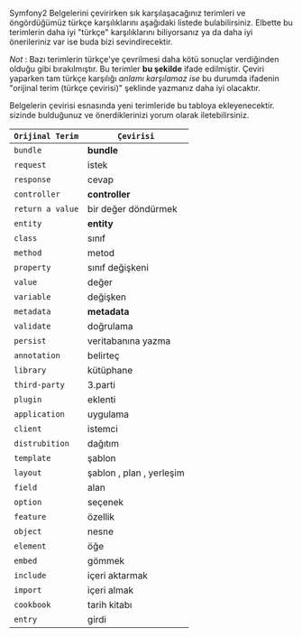 
Symfony2 Belgelerini çevirirken sık karşılaşacağınız terimleri ve
öngördüğümüz türkçe karşılıklarını aşağıdaki listede bulabilirsiniz.
Elbette bu terimlerin daha iyi "türkçe" karşılıklarını biliyorsanız ya da
daha iyi önerileriniz var ise buda bizi sevindirecektir. 

*Not* : Bazı terimlerin türkçe'ye çevrilmesi daha kötü sonuçlar verdiğinden
olduğu gibi bırakılmıştır. Bu terimler **bu şekilde** ifade edilmiştir.
Çeviri yaparken tam türkçe karşılığı *anlamı karşılamaz ise* bu durumda
ifadenin "orijinal terim (türkçe çevirisi)" şeklinde yazmanız daha
iyi olacaktır.

Belgelerin çevirisi esnasında yeni terimleride bu tabloya ekleyenecektir.
sizinde bulduğunuz ve önerdiklerinizi yorum olarak iletebilirsiniz.


``Orijinal Terim``| ``Çevirisi``
----------------- | --------
``bundle``| **bundle** 
``request``| istek 
``response``| cevap
``controller ``| **controller** 
``return a value``| bir değer döndürmek
``entity``| **entity**
``class``| sınıf
``method``| metod
``property``| sınıf değişkeni
``value``| değer
``variable``| değişken
``metadata``| **metadata**
``validate``| doğrulama
``persist `` | veritabanına yazma
``annotation ``| belirteç
``library ``| kütüphane
``third-party ``| 3.parti 
``plugin ``| eklenti
``application ``| uygulama
``client ``| istemci
``distrubition ``| dağıtım
``template``| şablon
``layout ``| şablon , plan , yerleşim
``field ``| alan
``option ``| seçenek
``feature ``| özellik
``object``| nesne
``element``| öğe
``embed``| gömmek
``include``| içeri aktarmak
``import``| içeri almak
``cookbook`` | tarih kitabı
``entry`` | girdi





